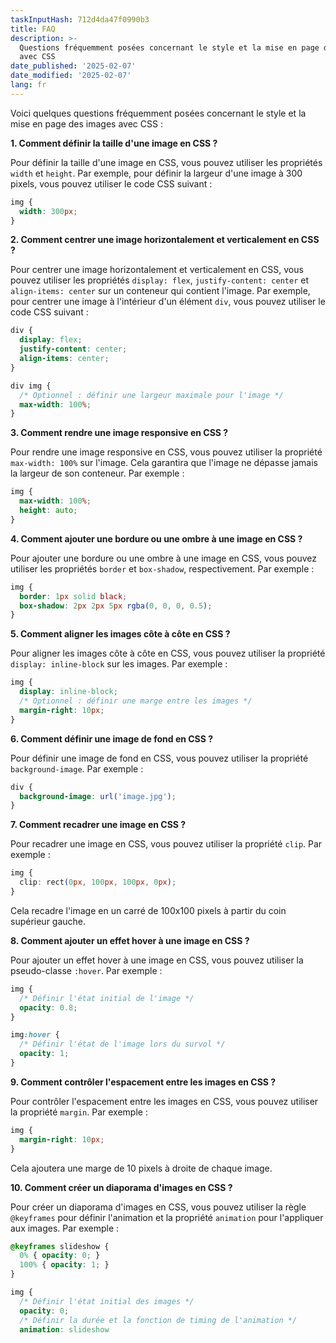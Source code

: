 ```yaml
---
taskInputHash: 712d4da47f0990b3
title: FAQ
description: >-
  Questions fréquemment posées concernant le style et la mise en page des images
  avec CSS
date_published: '2025-02-07'
date_modified: '2025-02-07'
lang: fr
---
```

Voici quelques questions fréquemment posées concernant le style et la mise en page des images avec CSS :

**1. Comment définir la taille d'une image en CSS ?**

Pour définir la taille d'une image en CSS, vous pouvez utiliser les propriétés `width` et `height`. Par exemple, pour définir la largeur d'une image à 300 pixels, vous pouvez utiliser le code CSS suivant :

```css
img {
  width: 300px;
}
``` 

**2. Comment centrer une image horizontalement et verticalement en CSS ?**

Pour centrer une image horizontalement et verticalement en CSS, vous pouvez utiliser les propriétés `display: flex`, `justify-content: center` et `align-items: center` sur un conteneur qui contient l'image. Par exemple, pour centrer une image à l'intérieur d'un élément `div`, vous pouvez utiliser le code CSS suivant :

```css
div {
  display: flex;
  justify-content: center;
  align-items: center;
}

div img {
  /* Optionnel : définir une largeur maximale pour l'image */
  max-width: 100%;
}
``` 

**3. Comment rendre une image responsive en CSS ?**

Pour rendre une image responsive en CSS, vous pouvez utiliser la propriété `max-width: 100%` sur l'image. Cela garantira que l'image ne dépasse jamais la largeur de son conteneur. Par exemple :

```css
img {
  max-width: 100%;
  height: auto;
}
``` 

**4. Comment ajouter une bordure ou une ombre à une image en CSS ?**

Pour ajouter une bordure ou une ombre à une image en CSS, vous pouvez utiliser les propriétés `border` et `box-shadow`, respectivement. Par exemple :

```css
img {
  border: 1px solid black;
  box-shadow: 2px 2px 5px rgba(0, 0, 0, 0.5);
}
``` 

**5. Comment aligner les images côte à côte en CSS ?**

Pour aligner les images côte à côte en CSS, vous pouvez utiliser la propriété `display: inline-block` sur les images. Par exemple :

```css
img {
  display: inline-block;
  /* Optionnel : définir une marge entre les images */
  margin-right: 10px;
}
``` 

**6. Comment définir une image de fond en CSS ?**

Pour définir une image de fond en CSS, vous pouvez utiliser la propriété `background-image`. Par exemple :

```css
div {
  background-image: url('image.jpg');
}
``` 

**7. Comment recadrer une image en CSS ?**

Pour recadrer une image en CSS, vous pouvez utiliser la propriété `clip`. Par exemple :

```css
img {
  clip: rect(0px, 100px, 100px, 0px);
}
```

Cela recadre l'image en un carré de 100x100 pixels à partir du coin supérieur gauche.

**8. Comment ajouter un effet hover à une image en CSS ?**

Pour ajouter un effet hover à une image en CSS, vous pouvez utiliser la pseudo-classe `:hover`. Par exemple :

```css
img {
  /* Définir l'état initial de l'image */
  opacity: 0.8;
}

img:hover {
  /* Définir l'état de l'image lors du survol */
  opacity: 1;
}
``` 

**9. Comment contrôler l'espacement entre les images en CSS ?**

Pour contrôler l'espacement entre les images en CSS, vous pouvez utiliser la propriété `margin`. Par exemple :

```css
img {
  margin-right: 10px;
}
```

Cela ajoutera une marge de 10 pixels à droite de chaque image.

**10. Comment créer un diaporama d'images en CSS ?**

Pour créer un diaporama d'images en CSS, vous pouvez utiliser la règle `@keyframes` pour définir l'animation et la propriété `animation` pour l'appliquer aux images. Par exemple :

```css
@keyframes slideshow {
  0% { opacity: 0; }
  100% { opacity: 1; }
}

img {
  /* Définir l'état initial des images */
  opacity: 0;
  /* Définir la durée et la fonction de timing de l'animation */
  animation: slideshow
```
